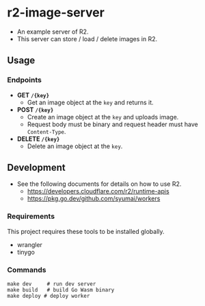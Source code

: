 # r2-image-server

* An example server of R2.
* This server can store / load / delete images in R2.

## Usage

### Endpoints

* **GET `/{key}`**
  - Get an image object at the `key` and returns it.
* **POST `/{key}`**
  - Create an image object at the `key` and uploads image.
  - Request body must be binary and request header must have `Content-Type`.
* **DELETE `/{key}`**
  - Delete an image object at the `key`.

## Development

* See the following documents for details on how to use R2.
  - https://developers.cloudflare.com/r2/runtime-apis
  - https://pkg.go.dev/github.com/syumai/workers

### Requirements

This project requires these tools to be installed globally.

* wrangler
* tinygo

### Commands

```
make dev     # run dev server
make build   # build Go Wasm binary
make deploy # deploy worker
```
